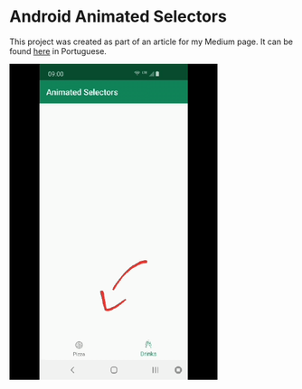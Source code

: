 # Android Animated Selectors

This project was created as part of an article for my Medium page. It can be found [here](https://medium.com/@brenogangelotti) in Portuguese.

![GIF of app running](https://github.com/BrenoAngelotti/Animated-Selectors/raw/master/Sample.gif)
